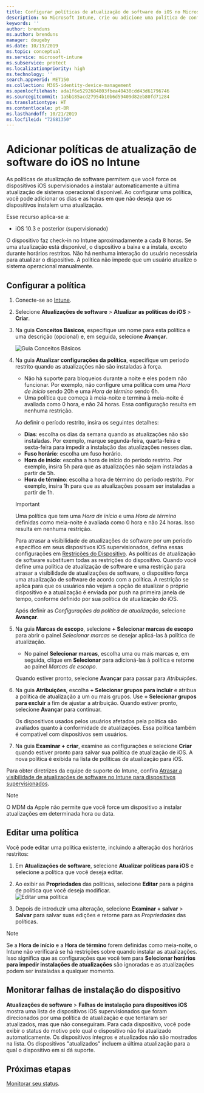 ```yaml
---
title: Configurar políticas de atualização de software do iOS no Microsoft Intune – Azure | Microsoft Docs
description: No Microsoft Intune, crie ou adicione uma política de configuração para restringir quando as atualizações de software são instaladas automaticamente em dispositivos iOS. Você pode escolher a data e a hora em que as atualizações não são instaladas. Você também pode atribuir essa política a grupos, usuários ou dispositivos e verificar se há falhas de instalação.
keywords: ''
author: brenduns
ms.author: brenduns
manager: dougeby
ms.date: 10/19/2019
ms.topic: conceptual
ms.service: microsoft-intune
ms.subservice: protect
ms.localizationpriority: high
ms.technology: ''
search.appverid: MET150
ms.collection: M365-identity-device-management
ms.openlocfilehash: ada1f6e5292684803fbea40430cdd43d61796746
ms.sourcegitcommit: 1a5b185acd27954b10b6d59409d82eb80fd71284
ms.translationtype: HT
ms.contentlocale: pt-BR
ms.lasthandoff: 10/21/2019
ms.locfileid: "72681350"
---
```

# <a name="add-ios-software-update-policies-in-intune"></a>Adicionar políticas de atualização de software do iOS no Intune

As políticas de atualização de software permitem que você force os dispositivos iOS supervisionados a instalar automaticamente a última atualização de sistema operacional disponível. Ao configurar uma política, você pode adicionar os dias e as horas em que não deseja que os dispositivos instalem uma atualização.

Esse recurso aplica-se a:

- iOS 10.3 e posterior (supervisionado)

O dispositivo faz check-in no Intune aproximadamente a cada 8 horas. Se uma atualização está disponível, o dispositivo a baixa e a instala, exceto durante horários restritos. Não há nenhuma interação do usuário necessária para atualizar o dispositivo. A política não impede que um usuário atualize o sistema operacional manualmente.

## <a name="configure-the-policy"></a>Configurar a política

1. Conecte-se ao [Intune](https://go.microsoft.com/fwlink/?linkid=2090973).
2. Selecione **Atualizações de software** > **Atualizar as políticas do iOS** > **Criar**.
3. Na guia **Conceitos Básicos**, especifique um nome para esta política e uma descrição (opcional) e, em seguida, selecione **Avançar**.

   ![Guia Conceitos Básicos](./media/software-updates-ios/basics-tab.png) 

4. Na guia **Atualizar configurações da política**, especifique um período restrito quando as atualizações não são instaladas à força.  
   - Não há suporte para bloqueios durante a noite e eles podem não funcionar. Por exemplo, não configure uma política com uma *Hora de início* sendo 20h e uma *Hora de término* sendo 6h.
   - Uma política que começa à meia-noite e termina à meia-noite é avaliada como 0 hora, e não 24 horas. Essa configuração resulta em nenhuma restrição.

   Ao definir o período restrito, insira os seguintes detalhes:

   - **Dias**: escolha os dias da semana quando as atualizações não são instaladas. Por exemplo, marque segunda-feira, quarta-feira e sexta-feira para impedir a instalação das atualizações nesses dias.
   - **Fuso horário**: escolha um fuso horário.
   - **Hora de início**: escolha a hora de início do período restrito. Por exemplo, insira 5h para que as atualizações não sejam instaladas a partir de 5h.
   - **Hora de término**: escolha a hora de término do período restrito. Por exemplo, insira 1h para que as atualizações possam ser instaladas a partir de 1h.
  
   > [!IMPORTANT]  
   > Uma política que tem uma *Hora de início* e uma *Hora de término* definidas como meia-noite é avaliada como 0 hora e não 24 horas. Isso resulta em nenhuma restrição.  
    
   Para atrasar a visibilidade de atualizações de software por um período específico em seus dispositivos iOS supervisionados, defina essas configurações em [Restrições do Dispositivo](../configuration/device-restrictions-ios.md#general). As políticas de atualização de software substituem todas as restrições do dispositivo. Quando você define uma política de atualização de software e uma restrição para atrasar a visibilidade de atualizações de software, o dispositivo força uma atualização de software de acordo com a política. A restrição se aplica para que os usuários não vejam a opção de atualizar o próprio dispositivo e a atualização é enviada por push na primeira janela de tempo, conforme definido por sua política de atualização do iOS.

   Após definir as *Configurações da política de atualização*, selecione **Avançar**. 

5. Na guia **Marcas de escopo**, selecione **+ Selecionar marcas de escopo** para abrir o painel *Selecionar marcas* se desejar aplicá-las à política de atualização.
   
   - No painel **Selecionar marcas**, escolha uma ou mais marcas e, em seguida, clique em **Selecionar** para adicioná-las à política e retorne ao painel *Marcas de escopo*.  

   Quando estiver pronto, selecione **Avançar** para passar para *Atribuições*.

6. Na guia **Atribuições**, escolha **+ Selecionar grupos para incluir** e atribua a política de atualização a um ou mais grupos. Use **+ Selecionar grupos para excluir** a fim de ajustar a atribuição. Quando estiver pronto, selecione **Avançar** para continuar. 

   Os dispositivos usados pelos usuários afetados pela política são avaliados quanto à conformidade de atualizações. Essa política também é compatível com dispositivos sem usuários.

7. Na guia **Examinar + criar**, examine as configurações e selecione **Criar** quando estiver pronto para salvar sua política de atualização de iOS. A nova política é exibida na lista de políticas de atualização para iOS.


Para obter diretrizes da equipe de suporte do Intune, confira [Atrasar a visibilidade de atualizações de software no Intune para dispositivos supervisionados](https://techcommunity.microsoft.com/t5/Intune-Customer-Success/Delaying-visibility-of-software-updates-in-Intune-for-supervised/ba-p/345753).

> [!NOTE]
> O MDM da Apple não permite que você force um dispositivo a instalar atualizações em determinada hora ou data.

## <a name="edit-a-policy"></a>Editar uma política
Você pode editar uma política existente, incluindo a alteração dos horários restritos:

1. Em **Atualizações de software**, selecione **Atualizar políticas para iOS** e selecione a política que você deseja editar.

2. Ao exibir as **Propriedades** das políticas, selecione **Editar** para a página de política que você deseja modificar.  
   ![Editar uma política](./media/software-updates-ios/edit-policy.png)   

3. Depois de introduzir uma alteração, selecione **Examinar + salvar** > **Salvar** para salvar suas edições e retorne para as *Propriedades* das políticas.  
 
> [!NOTE]
> Se a **Hora de início** e a **Hora de término** forem definidas como meia-noite, o Intune não verificará se há restrições sobre quando instalar as atualizações. Isso significa que as configurações que você tem para **Selecionar horários para impedir instalações de atualizações** são ignoradas e as atualizações podem ser instaladas a qualquer momento.  


## <a name="monitor-device-installation-failures"></a>Monitorar falhas de instalação do dispositivo
<!-- 1352223 -->
**Atualizações de software** > **Falhas de instalação para dispositivos iOS** mostra uma lista de dispositivos iOS supervisionados que foram direcionados por uma política de atualização e que tentaram ser atualizados, mas que não conseguiram. Para cada dispositivo, você pode exibir o status do motivo pelo qual o dispositivo não foi atualizado automaticamente. Os dispositivos íntegros e atualizados não são mostrados na lista. Os dispositivos "atualizados" incluem a última atualização para a qual o dispositivo em si dá suporte.

## <a name="next-steps"></a>Próximas etapas

[Monitorar seu status](../configuration/device-profile-monitor.md).
